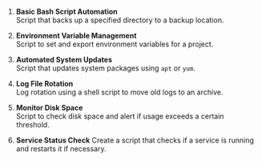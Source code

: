 1. **Basic Bash Script Automation**  
   Script that backs up a specified directory to a backup location.

2. **Environment Variable Management**  
   Script to set and export environment variables for a project.

3. **Automated System Updates**  
   Script that updates system packages using `apt` or `yum`.

4. **Log File Rotation**  
   Log rotation using a shell script to move old logs to an archive.

5. **Monitor Disk Space**  
   Script to check disk space and alert if usage exceeds a certain threshold.

6. **Service Status Check**
   Create a script that checks if a service is running and restarts it if necessary.
